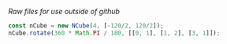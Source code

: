 *Raw files for use outside of github*

```javascript
const nCube = new NCube(4, [-120/2, 120/2]);
nCube.rotate(360 * Math.PI / 180, [[0, 1], [1, 2], [3, 1]]);
```
